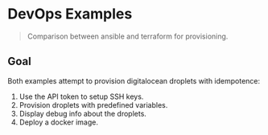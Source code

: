 # DevOps Examples

> Comparison between ansible and terraform for provisioning.

## Goal

Both examples attempt to provision digitalocean droplets with idempotence:
1. Use the API token to setup SSH keys.
1. Provision droplets with predefined variables.
1. Display debug info about the droplets.
1. Deploy a docker image.
